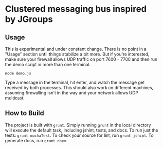 # Clustered messaging bus inspired by JGroups

## Usage

This is experimental and under constant change. There is no point in a
"Usage" section until things stabilize a bit more. But if you're
interested, make sure your firewall allows UDP traffic on port 7600 -
7700 and then run the demo script in more than one terminal.

    node demo.js

Type a message in the terminal, hit enter, and watch the message get
received by both processes. This should also work on different
machines, assuming firewalling isn't in the way and your network
allows UDP multicast.

## How to Build

The project is built with `grunt`. Simply running `grunt` in the local
directory will execute the default task, including jshint, tests, and docs. To
run just the tests: `grunt mochaTest`. To check your source for lint, run
`grunt jshint`. To generate docs, run `grunt doxx`.



